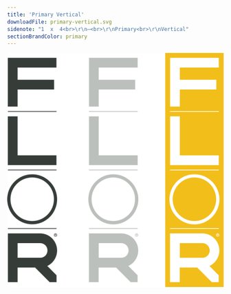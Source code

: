 ```yaml
---
title: 'Primary Vertical'
downloadFile: primary-vertical.svg
sidenote: "1  x  4<br>\r\n—<br>\r\nPrimary<br>\r\nVertical"
sectionBrandColor: primary
---
```


![](primary-vertical.svg?resize=267,289)